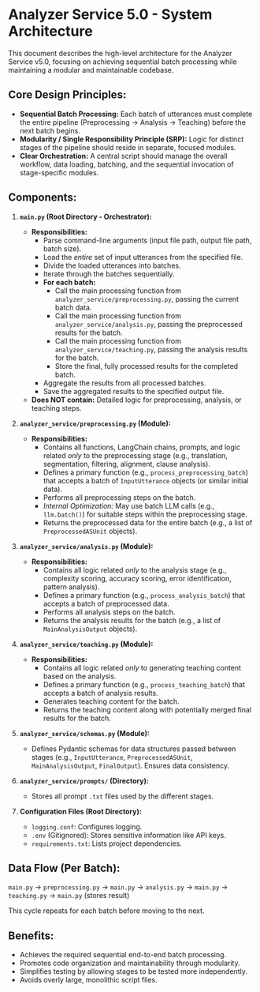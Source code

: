 # Analyzer Service 5.0 - System Architecture

This document describes the high-level architecture for the Analyzer Service v5.0, focusing on achieving sequential batch processing while maintaining a modular and maintainable codebase.

## Core Design Principles:

*   **Sequential Batch Processing:** Each batch of utterances must complete the entire pipeline (Preprocessing -> Analysis -> Teaching) before the next batch begins.
*   **Modularity / Single Responsibility Principle (SRP):** Logic for distinct stages of the pipeline should reside in separate, focused modules.
*   **Clear Orchestration:** A central script should manage the overall workflow, data loading, batching, and the sequential invocation of stage-specific modules.

## Components:

1.  **`main.py` (Root Directory - Orchestrator):**
    *   **Responsibilities:**
        *   Parse command-line arguments (input file path, output file path, batch size).
        *   Load the *entire* set of input utterances from the specified file.
        *   Divide the loaded utterances into batches.
        *   Iterate through the batches sequentially.
        *   **For each batch:**
            *   Call the main processing function from `analyzer_service/preprocessing.py`, passing the current batch data.
            *   Call the main processing function from `analyzer_service/analysis.py`, passing the preprocessed results for the batch.
            *   Call the main processing function from `analyzer_service/teaching.py`, passing the analysis results for the batch.
            *   Store the final, fully processed results for the completed batch.
        *   Aggregate the results from all processed batches.
        *   Save the aggregated results to the specified output file.
    *   **Does NOT contain:** Detailed logic for preprocessing, analysis, or teaching steps.

2.  **`analyzer_service/preprocessing.py` (Module):**
    *   **Responsibilities:**
        *   Contains all functions, LangChain chains, prompts, and logic related *only* to the preprocessing stage (e.g., translation, segmentation, filtering, alignment, clause analysis).
        *   Defines a primary function (e.g., `process_preprocessing_batch`) that accepts a batch of `InputUtterance` objects (or similar initial data).
        *   Performs all preprocessing steps on the batch.
        *   *Internal Optimization:* May use batch LLM calls (e.g., `llm.batch()`) for suitable steps within the preprocessing stage.
        *   Returns the preprocessed data for the entire batch (e.g., a list of `PreprocessedASUnit` objects).

3.  **`analyzer_service/analysis.py` (Module):**
    *   **Responsibilities:**
        *   Contains all logic related *only* to the analysis stage (e.g., complexity scoring, accuracy scoring, error identification, pattern analysis).
        *   Defines a primary function (e.g., `process_analysis_batch`) that accepts a batch of preprocessed data.
        *   Performs all analysis steps on the batch.
        *   Returns the analysis results for the batch (e.g., a list of `MainAnalysisOutput` objects).

4.  **`analyzer_service/teaching.py` (Module):**
    *   **Responsibilities:**
        *   Contains all logic related *only* to generating teaching content based on the analysis.
        *   Defines a primary function (e.g., `process_teaching_batch`) that accepts a batch of analysis results.
        *   Generates teaching content for the batch.
        *   Returns the teaching content along with potentially merged final results for the batch.

5.  **`analyzer_service/schemas.py` (Module):**
    *   Defines Pydantic schemas for data structures passed between stages (e.g., `InputUtterance`, `PreprocessedASUnit`, `MainAnalysisOutput`, `FinalOutput`). Ensures data consistency.

6.  **`analyzer_service/prompts/` (Directory):**
    *   Stores all prompt `.txt` files used by the different stages.

7.  **Configuration Files (Root Directory):**
    *   `logging.conf`: Configures logging.
    *   `.env` (Gitignored): Stores sensitive information like API keys.
    *   `requirements.txt`: Lists project dependencies.

## Data Flow (Per Batch):

`main.py` -> `preprocessing.py` -> `main.py` -> `analysis.py` -> `main.py` -> `teaching.py` -> `main.py` (stores result)

This cycle repeats for each batch before moving to the next.

## Benefits:

*   Achieves the required sequential end-to-end batch processing.
*   Promotes code organization and maintainability through modularity.
*   Simplifies testing by allowing stages to be tested more independently.
*   Avoids overly large, monolithic script files.
